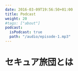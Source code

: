 ```yaml
---
date: 2016-03-09T19:56:50+01:00
title: Podcast
weight: 20
#tags: ["about"]
podcast:
  isPodcast: true
  path: "/audio/episode-1.mp3"
---
```


# セキュア旅団とは
